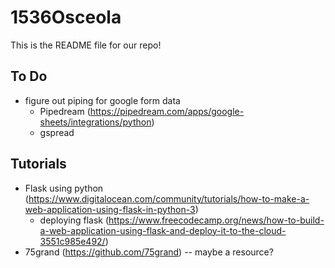 # 1536Osceola

This is the README file for our repo!

## To Do
- figure out piping for google form data
  - Pipedream (https://pipedream.com/apps/google-sheets/integrations/python)
  - gspread

## Tutorials
- Flask using python (https://www.digitalocean.com/community/tutorials/how-to-make-a-web-application-using-flask-in-python-3)
  - deploying flask (https://www.freecodecamp.org/news/how-to-build-a-web-application-using-flask-and-deploy-it-to-the-cloud-3551c985e492/)
- 75grand (https://github.com/75grand) -- maybe a resource?
